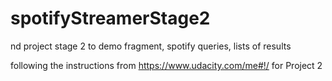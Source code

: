 # spotifyStreamerStage2
nd project stage 2 to demo fragment, spotify queries, lists of results

following the instructions from https://www.udacity.com/me#!/ for Project 2
